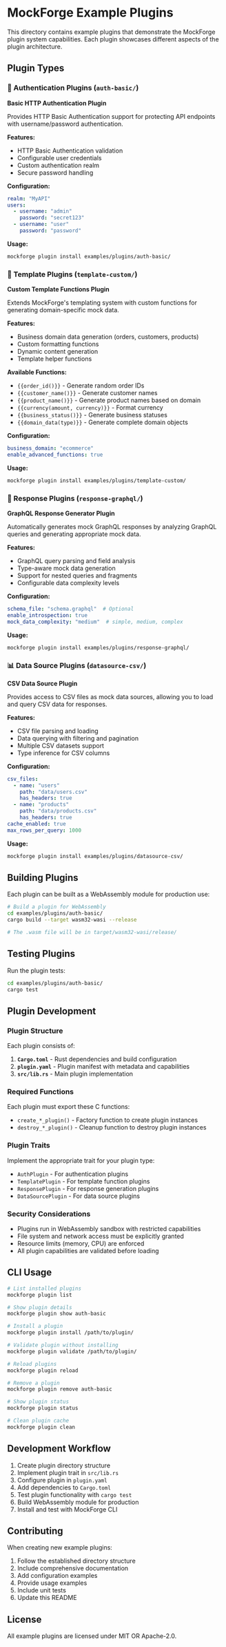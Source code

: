 # MockForge Example Plugins

This directory contains example plugins that demonstrate the MockForge plugin system capabilities. Each plugin showcases different aspects of the plugin architecture.

## Plugin Types

### 🔐 Authentication Plugins (`auth-basic/`)
**Basic HTTP Authentication Plugin**

Provides HTTP Basic Authentication support for protecting API endpoints with username/password authentication.

**Features:**
- HTTP Basic Authentication validation
- Configurable user credentials
- Custom authentication realm
- Secure password handling

**Configuration:**
```yaml
realm: "MyAPI"
users:
  - username: "admin"
    password: "secret123"
  - username: "user"
    password: "password"
```

**Usage:**
```bash
mockforge plugin install examples/plugins/auth-basic/
```

### 📝 Template Plugins (`template-custom/`)
**Custom Template Functions Plugin**

Extends MockForge's templating system with custom functions for generating domain-specific mock data.

**Features:**
- Business domain data generation (orders, customers, products)
- Custom formatting functions
- Dynamic content generation
- Template helper functions

**Available Functions:**
- `{{order_id()}}` - Generate random order IDs
- `{{customer_name()}}` - Generate customer names
- `{{product_name()}}` - Generate product names based on domain
- `{{currency(amount, currency)}}` - Format currency
- `{{business_status()}}` - Generate business statuses
- `{{domain_data(type)}}` - Generate complete domain objects

**Configuration:**
```yaml
business_domain: "ecommerce"
enable_advanced_functions: true
```

**Usage:**
```bash
mockforge plugin install examples/plugins/template-custom/
```

### 🔄 Response Plugins (`response-graphql/`)
**GraphQL Response Generator Plugin**

Automatically generates mock GraphQL responses by analyzing GraphQL queries and generating appropriate mock data.

**Features:**
- GraphQL query parsing and field analysis
- Type-aware mock data generation
- Support for nested queries and fragments
- Configurable data complexity levels

**Configuration:**
```yaml
schema_file: "schema.graphql"  # Optional
enable_introspection: true
mock_data_complexity: "medium"  # simple, medium, complex
```

**Usage:**
```bash
mockforge plugin install examples/plugins/response-graphql/
```

### 📊 Data Source Plugins (`datasource-csv/`)
**CSV Data Source Plugin**

Provides access to CSV files as mock data sources, allowing you to load and query CSV data for responses.

**Features:**
- CSV file parsing and loading
- Data querying with filtering and pagination
- Multiple CSV datasets support
- Type inference for CSV columns

**Configuration:**
```yaml
csv_files:
  - name: "users"
    path: "data/users.csv"
    has_headers: true
  - name: "products"
    path: "data/products.csv"
    has_headers: true
cache_enabled: true
max_rows_per_query: 1000
```

**Usage:**
```bash
mockforge plugin install examples/plugins/datasource-csv/
```

## Building Plugins

Each plugin can be built as a WebAssembly module for production use:

```bash
# Build a plugin for WebAssembly
cd examples/plugins/auth-basic/
cargo build --target wasm32-wasi --release

# The .wasm file will be in target/wasm32-wasi/release/
```

## Testing Plugins

Run the plugin tests:

```bash
cd examples/plugins/auth-basic/
cargo test
```

## Plugin Development

### Plugin Structure

Each plugin consists of:

1. **`Cargo.toml`** - Rust dependencies and build configuration
2. **`plugin.yaml`** - Plugin manifest with metadata and capabilities
3. **`src/lib.rs`** - Main plugin implementation

### Required Functions

Each plugin must export these C functions:

- `create_*_plugin()` - Factory function to create plugin instances
- `destroy_*_plugin()` - Cleanup function to destroy plugin instances

### Plugin Traits

Implement the appropriate trait for your plugin type:

- `AuthPlugin` - For authentication plugins
- `TemplatePlugin` - For template function plugins
- `ResponsePlugin` - For response generation plugins
- `DataSourcePlugin` - For data source plugins

### Security Considerations

- Plugins run in WebAssembly sandbox with restricted capabilities
- File system and network access must be explicitly granted
- Resource limits (memory, CPU) are enforced
- All plugin capabilities are validated before loading

## CLI Usage

```bash
# List installed plugins
mockforge plugin list

# Show plugin details
mockforge plugin show auth-basic

# Install a plugin
mockforge plugin install /path/to/plugin/

# Validate plugin without installing
mockforge plugin validate /path/to/plugin/

# Reload plugins
mockforge plugin reload

# Remove a plugin
mockforge plugin remove auth-basic

# Show plugin status
mockforge plugin status

# Clean plugin cache
mockforge plugin clean
```

## Development Workflow

1. Create plugin directory structure
2. Implement plugin trait in `src/lib.rs`
3. Configure plugin in `plugin.yaml`
4. Add dependencies to `Cargo.toml`
5. Test plugin functionality with `cargo test`
6. Build WebAssembly module for production
7. Install and test with MockForge CLI

## Contributing

When creating new example plugins:

1. Follow the established directory structure
2. Include comprehensive documentation
3. Add configuration examples
4. Provide usage examples
5. Include unit tests
6. Update this README

## License

All example plugins are licensed under MIT OR Apache-2.0.
